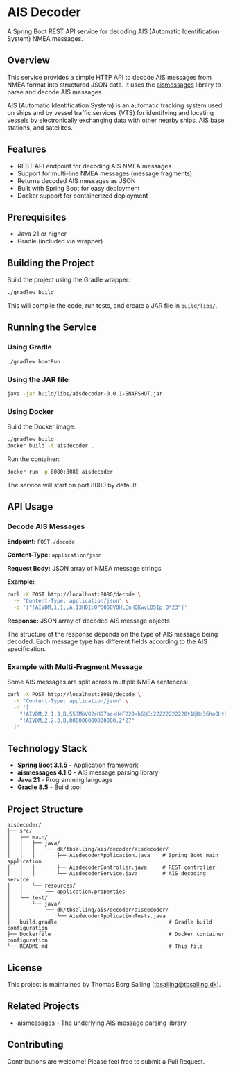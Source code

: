 # AIS Decoder

A Spring Boot REST API service for decoding AIS (Automatic Identification System) NMEA messages.

## Overview

This service provides a simple HTTP API to decode AIS messages from NMEA format into structured JSON data. It uses the [aismessages](https://github.com/tbsalling/aismessages) library to parse and decode AIS messages.

AIS (Automatic Identification System) is an automatic tracking system used on ships and by vessel traffic services (VTS) for identifying and locating vessels by electronically exchanging data with other nearby ships, AIS base stations, and satellites.

## Features

- REST API endpoint for decoding AIS NMEA messages
- Support for multi-line NMEA messages (message fragments)
- Returns decoded AIS messages as JSON
- Built with Spring Boot for easy deployment
- Docker support for containerized deployment

## Prerequisites

- Java 21 or higher
- Gradle (included via wrapper)

## Building the Project

Build the project using the Gradle wrapper:

```bash
./gradlew build
```

This will compile the code, run tests, and create a JAR file in `build/libs/`.

## Running the Service

### Using Gradle

```bash
./gradlew bootRun
```

### Using the JAR file

```bash
java -jar build/libs/aisdecoder-0.0.1-SNAPSHOT.jar
```

### Using Docker

Build the Docker image:

```bash
./gradlew build
docker build -t aisdecoder .
```

Run the container:

```bash
docker run -p 8080:8080 aisdecoder
```

The service will start on port 8080 by default.

## API Usage

### Decode AIS Messages

**Endpoint:** `POST /decode`

**Content-Type:** `application/json`

**Request Body:** JSON array of NMEA message strings

**Example:**

```bash
curl -X POST http://localhost:8080/decode \
  -H "Content-Type: application/json" \
  -d '["!AIVDM,1,1,,A,13HOI:0P0000VOHLCnHQKwvL05Ip,0*23"]'
```

**Response:** JSON array of decoded AIS message objects

The structure of the response depends on the type of AIS message being decoded. Each message type has different fields according to the AIS specification.

### Example with Multi-Fragment Message

Some AIS messages are split across multiple NMEA sentences:

```bash
curl -X POST http://localhost:8080/decode \
  -H "Content-Type: application/json" \
  -d '[
    "!AIVDM,2,1,3,B,55?MbV02>H97ac<H4F220<h6@E:22222222220t1@H:36ho0Ht50000000000,0*09",
    "!AIVDM,2,2,3,B,000000000000000,2*27"
  ]'
```

## Technology Stack

- **Spring Boot 3.1.5** - Application framework
- **aismessages 4.1.0** - AIS message parsing library
- **Java 21** - Programming language
- **Gradle 8.5** - Build tool

## Project Structure

```
aisdecoder/
├── src/
│   ├── main/
│   │   ├── java/
│   │   │   └── dk/tbsalling/ais/decoder/aisdecoder/
│   │   │       ├── AisdecoderApplication.java    # Spring Boot main application
│   │   │       ├── AisdecoderController.java     # REST controller
│   │   │       └── AisdecoderService.java        # AIS decoding service
│   │   └── resources/
│   │       └── application.properties
│   └── test/
│       └── java/
│           └── dk/tbsalling/ais/decoder/aisdecoder/
│               └── AisdecoderApplicationTests.java
├── build.gradle                                    # Gradle build configuration
├── Dockerfile                                      # Docker container configuration
└── README.md                                       # This file
```

## License

This project is maintained by Thomas Borg Salling (tbsalling@tbsalling.dk).

## Related Projects

- [aismessages](https://github.com/tbsalling/aismessages) - The underlying AIS message parsing library

## Contributing

Contributions are welcome! Please feel free to submit a Pull Request.

